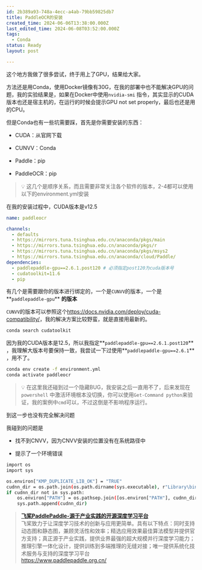 ```yaml
---
id: 2b389a93-748a-4ecc-a4ab-79bb59825db7
title: PaddleOCR的安装
created_time: 2024-06-06T13:38:00.000Z
last_edited_time: 2024-06-08T03:52:00.000Z
tags:
  - Conda
status: Ready
layout: post

---
```


这个地方我做了很多尝试，终于用上了GPU，结果给大家。

方法还是用Conda，使用Docker镜像有30G，在我的部署中也不能解决GPU的问题，我的实验结果是，如果在Docker中使用`nvidia-smi` 指令，其实显示的CUDA版本也还是宿主机的，在运行的时候会提示GPU not set properly，最后也还是用的CPU。

但是Conda也有一些坑需要踩，首先是你需要安装的东西：

*   CUDA：从官网下载

*   CUNVV：Conda

*   Paddle：pip

*   PaddleOCR：pip

> 💡 这几个是顺序关系，而且需要非常关注各个软件的版本，2-4都可以使用以下的environment.yml安装

在我的安装过程中，CUDA版本是v12.5

```yaml
name: paddleocr

channels:
  - defaults
  - https://mirrors.tuna.tsinghua.edu.cn/anaconda/pkgs/main
  - https://mirrors.tuna.tsinghua.edu.cn/anaconda/pkgs/r
  - https://mirrors.tuna.tsinghua.edu.cn/anaconda/pkgs/msys2
  - https://mirrors.tuna.tsinghua.edu.cn/anaconda/cloud/Paddle/
dependencies:
  - paddlepaddle-gpu==2.6.1.post120 # 必须指定post120为cuda版本号
  - cudatoolkit=11.6
  - pip
```

有几个是需要跟你的版本进行绑定的，一个是`CUNVV`的版本，一个是\*\*`paddlepaddle-gpu`\*\* **的版本**

`CUNVV`的版本可以参照这个<https://docs.nvidia.com/deploy/cuda-compatibility/>，我的解决方案比较野蛮，就是直接用最新的。

```bash
conda search cudatoolkit
```

因为我的CUDA版本是12.5，所以我指定\*\*`paddlepaddle-gpu==2.6.1.post120`\*\* ，我理解大版本号要保持一致，我尝试一下过使用\*\*`paddlepaddle-gpu==2.6.1`\*\* ，用不了。

```bash
conda env create -f environment.yml
conda activate paddleocr
```

> 💡 在这里我还碰到过一个隐藏BUG，我安装之后一直用不了，后来发现在`powershell` 中激活环境根本没切换，你可以使用`Get-Command python`来验证，我的案例中`cmd`可以，不过这倒是不影响程序运行。

到这一步也没有完全解决问题

我碰到的问题是

*   找不到CNVV，因为CNVV安装的位置没有在系统路径中

*   提示了一个环境错误

```bash
import os
import sys

os.environ["KMP_DUPLICATE_LIB_OK"] = "TRUE"
cudnn_dir = os.path.join(os.path.dirname(sys.executable), r"Library\bin")
if cudnn_dir not in sys.path:
    os.environ["PATH"] = os.pathsep.join([os.environ["PATH"], cudnn_dir])
    sys.path.append(cudnn_dir)
```

> [**飞桨PaddlePaddle-源于产业实践的开源深度学习平台**](https://www.paddlepaddle.org.cn/)\
> 飞桨致力于让深度学习技术的创新与应用更简单。具有以下特点：同时支持动态图和静态图，兼顾灵活性和效率；精选应用效果最佳算法模型并提供官方支持；真正源于产业实践，提供业界最强的超大规模并行深度学习能力；推理引擎一体化设计，提供训练到多端推理的无缝对接；唯一提供系统化技术服务与支持的深度学习平台\
> <https://www.paddlepaddle.org.cn/>
